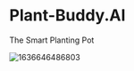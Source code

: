 # Plant-Buddy.AI
The Smart Planting Pot

![1636646486803](https://user-images.githubusercontent.com/52495212/187387087-9c55ff58-9261-4bba-96ee-5fb9be9c7fe9.jpg)

